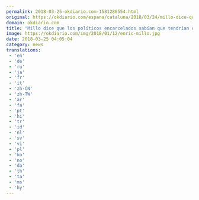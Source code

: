 ```yaml
---
permalink: 2018-03-25-okdiario.com-1581280554.html
original: https://okdiario.com/espana/cataluna/2018/03/24/millo-dice-que-politicos-encarcelados-sabian-que-tendrian-que-rendir-cuentas-2019674
domain: okdiario.com
title: "Millo dice que los políticos encarcelados sabían que tendrían que rendir cuentas"
image: https://okdiario.com/img/2018/01/12/enric-millo.jpg
date: 2018-03-25 04:05:04
category: news
translations: 
 - 'en'
 - 'de'
 - 'ru'
 - 'ja'
 - 'fr'
 - 'it'
 - 'zh-CN'
 - 'zh-TW'
 - 'ar'
 - 'fa'
 - 'pt'
 - 'hi'
 - 'tr'
 - 'id'
 - 'nl'
 - 'sv'
 - 'vi'
 - 'pl'
 - 'ko'
 - 'no'
 - 'da'
 - 'th'
 - 'ta'
 - 'ms'
 - 'hy'
---
```


